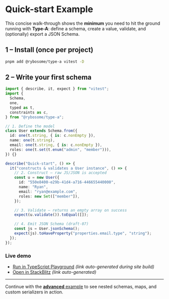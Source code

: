 # Quick-start Example

This concise walk-through shows the **minimum** you need to hit the ground
running with **Type-A**: define a schema, create a value, validate, and (optionally)
export a JSON Schema.

## 1 – Install (once per project)

```bash
pnpm add @rybosome/type-a vitest -D
```

## 2 – Write your first schema

```ts test
import { describe, it, expect } from "vitest";
import {
  Schema,
  one,
  typed as t,
  constraints as c,
} from "@rybosome/type-a";

// 1. Define the model
class User extends Schema.from({
  id: one(t.string, { is: c.nonEmpty }),
  name: one(t.string),
  email: one(t.string, { is: c.nonEmpty }),
  roles: one(t.set(t.enum("admin", "member"))),
}) {}

describe("Quick-start", () => {
  it("constructs & validates a User instance", () => {
    // 2. Construct – raw JS/JSON is accepted
    const u = new User({
      id: "550e8400-e29b-41d4-a716-446655440000",
      name: "Ryan",
      email: "ryan@example.com",
      roles: new Set(["member"]),
    });

    // 3. Validate – returns an empty array on success
    expect(u.validate()).toEqual([]);

    // 4. Emit JSON Schema (draft-07)
    const js = User.jsonSchema();
    expect(js).toHaveProperty("properties.email.type", "string");
  });
});
```

### Live demo

- [Run in TypeScript Playground](https://www.typescriptlang.org/play?#code=) _(link auto-generated during site build)_
- [Open in StackBlitz](https://stackblitz.com/fork/node?file=index.ts&code=) _(link auto-generated)_

---

Continue with the [**advanced** example](./advanced.md) to see nested schemas,
maps, and custom serializers in action.

